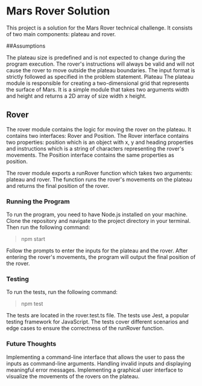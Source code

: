 # Mars Rover Solution
This project is a solution for the Mars Rover technical challenge. It consists of two main components: plateau and rover.

##Assumptions

The plateau size is predefined and is not expected to change during the program execution.
The rover's instructions will always be valid and will not cause the rover to move outside the plateau boundaries.
The input format is strictly followed as specified in the problem statement.
Plateau
The plateau module is responsible for creating a two-dimensional grid that represents the surface of Mars. It is a simple module that takes two arguments width and height and returns a 2D array of size width x height.

## Rover

The rover module contains the logic for moving the rover on the plateau. It contains two interfaces: Rover and Position. The Rover interface contains two properties: position which is an object with x, y and heading properties and instructions which is a string of characters representing the rover's movements. The Position interface contains the same properties as position.

The rover module exports a runRover function which takes two arguments: plateau and rover. The function runs the rover's movements on the plateau and returns the final position of the rover.

### Running the Program

To run the program, you need to have Node.js installed on your machine. Clone the repository and navigate to the project directory in your terminal. Then run the following command:

>npm start

Follow the prompts to enter the inputs for the plateau and the rover. After entering the rover's movements, the program will output the final position of the rover.

### Testing

To run the tests, run the following command:

>npm test

The tests are located in the rover.test.ts file. The tests use Jest, a popular testing framework for JavaScript. The tests cover different scenarios and edge cases to ensure the correctness of the runRover function.

### Future Thoughts

Implementing a command-line interface that allows the user to pass the inputs as command-line arguments.
Handling invalid inputs and displaying meaningful error messages.
Implementing a graphical user interface to visualize the movements of the rovers on the plateau.